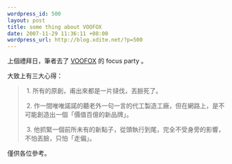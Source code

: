 ```yaml
--- 
wordpress_id: 500
layout: post
title: some thing about VOOFOX
date: 2007-11-29 11:36:11 +08:00
wordpress_url: http://blog.xdite.net/?p=500
---
```

上個禮拜日，筆者去了 <a href="http://voofox.com">VOOFOX</a> 的 focus party 。

大致上有三大心得：


<blockquote>&nbsp;1. 所有的原創，甫出來都是一片撻伐，丟臉死了。 

&nbsp;2. 作一間唯唯諾諾的聽老外一句一言的代工製造工廠，但在網路上，是不可能創造出一個「價值百億的新品牌」。

&nbsp;3. 他抓緊一個前所未有的新點子，從頭執行到尾，完全不受身旁的影響，不怕丟臉，只怕「走偏」。</blockquote>

僅供各位參考。
